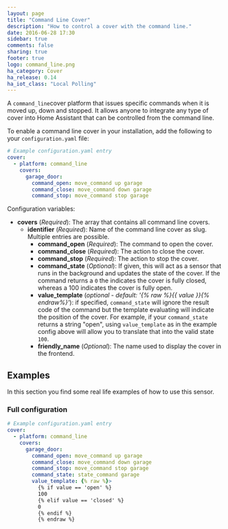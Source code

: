 ```yaml
---
layout: page
title: "Command Line Cover"
description: "How to control a cover with the command line."
date: 2016-06-28 17:30
sidebar: true
comments: false
sharing: true
footer: true
logo: command_line.png
ha_category: Cover
ha_release: 0.14
ha_iot_class: "Local Polling"
---
```


A `command_line`cover platform that issues specific commands when it is moved up, down and stopped. It allows anyone to integrate any type of cover into Home Assistant that can be controlled from the command line.

To enable a command line cover in your installation, add the following to your `configuration.yaml` file:

```yaml
# Example configuration.yaml entry
cover:
  - platform: command_line
    covers:
      garage_door:
        command_open: move_command up garage
        command_close: move_command down garage
        command_stop: move_command stop garage
```

Configuration variables:

- **covers** (*Required*): The array that contains all command line covers.
  - **identifier** (*Required*): Name of the command line cover as slug. Multiple entries are possible.
    - **command_open** (*Required*): The command to open the cover.
    - **command_close** (*Required*): The action to close the cover.
    - **command_stop** (*Required*): The action to stop the cover.
    - **command_state** (*Optional*): If given, this will act as a sensor that runs in the background and updates the state of the cover. If the command returns a `0` the indicates the cover is fully closed, whereas a 100 indicates the cover is fully open.
    - **value_template** (*optional - default: '{% raw %}{{ value }}{% endraw%}'*): if specified, `command_state` will ignore the result code of the command but the template evaluating will indicate the position of the cover. For example, if your `command_state` returns a string "open", using `value_template` as in the example config above will allow you to translate that into the valid state `100`.
    - **friendly_name** (*Optional*): The name used to display the cover in the frontend.

## Examples

In this section you find some real life examples of how to use this sensor.

### Full configuration

```yaml
# Example configuration.yaml entry
cover:
  - platform: command_line
    covers:
      garage_door:
        command_open: move_command up garage
        command_close: move_command down garage
        command_stop: move_command stop garage
        command_state: state_command garage
        value_template: {% raw %}>
          {% if value == 'open' %}
          100
          {% elif value == 'closed' %}
          0
          {% endif %}
          {% endraw %}
```
